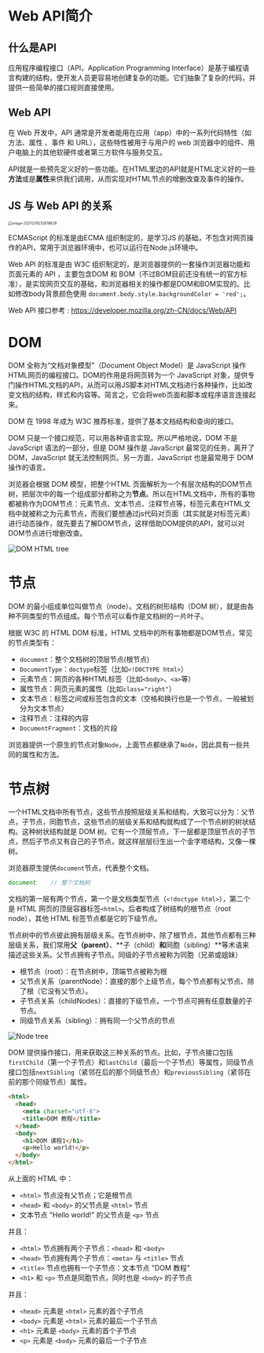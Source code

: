 # Web API简介

## 什么是API

应用程序编程接口（API，Application Programming Interface）是基于编程语言构建的结构，使开发人员更容易地创建复杂的功能。它们抽象了复杂的代码，并提供一些简单的接口规则直接使用。

## Web API

在 Web 开发中，API 通常是开发者能用在应用（app）中的一系列代码特性（如方法、属性 、事件 和 URL），这些特性被用于与用户的 web 浏览器中的组件、用户电脑上的其他软硬件或者第三方软件与服务交互。

API就是一些预先定义好的一些功能。在HTML里边的API就是HTML定义好的一些**方法**或是**属性**来供我们调用，从而实现对HTML节点的增删改查及事件的操作。

## JS 与 Web API 的关系

<img src="https://gitee.com/Jinxizhen/pic_resource/raw/master/images/image-20211218232618629.png" alt="image-20211218232618629" style="zoom:50%;" />

ECMAScript 的标准是由ECMA 组织制定的，是学习JS 的基础，不包含对网页操作的API，常用于浏览器环境中，也可以运行在Node.js环境中。

Web API 的标准是由 W3C 组织制定的，是浏览器提供的一套操作浏览器功能和页面元素的 API ，主要包含DOM 和 BOM（不过BOM目前还没有统一的官方标准），是实现网页交互的基础，和浏览器相关的操作都是DOM和BOM实现的。比如修改body背景颜色使用 `document.body.style.backgroundColor = 'red';`。

Web API 接口参考 : https://developer.mozilla.org/zh-CN/docs/Web/API

# DOM

DOM 全称为“文档对象模型”（Document Object Model）是 JavaScript 操作HTML网页的编程接口。DOM的作用是将网页转为一个 JavaScript 对象，提供专门操作HTML文档的API，从而可以用JS脚本对HTML文档进行各种操作，比如改变文档的结构，样式和内容等。简言之，它会将web页面和脚本或程序语言连接起来。

DOM 在 1998 年成为 W3C 推荐标准，提供了基本文档结构和查询的接口。

DOM 只是一个接口规范，可以用各种语言实现。所以严格地说，DOM 不是 JavaScript 语法的一部分，但是 DOM 操作是 JavaScript 最常见的任务，离开了 DOM，JavaScript 就无法控制网页。另一方面，JavaScript 也是最常用于 DOM 操作的语言。

浏览器会根据 DOM 模型，把整个HTML 页面解析为一个有层次结构的DOM节点树，把层次中的每一个组成部分都称之为**节点**。所以在HTML文档中，所有的事物都被称作为DOM节点：元素节点、文本节点、注释节点等，标签元素在HTML文档中就被称之为元素节点，而我们要想通过js代码对页面（其实就是对标签元素）进行动态操作，就先要去了解DOM节点，这样借助DOM提供的API，就可以对DOM节点进行增删改查。

![DOM HTML tree](https://gitee.com/Jinxizhen/pic_resource/raw/master/images/ct_htmltree.gif)

# 节点

DOM 的最小组成单位叫做节点（node）。文档的树形结构（DOM 树），就是由各种不同类型的节点组成。每个节点可以看作是文档树的一片叶子。

根据 W3C 的 HTML DOM 标准，HTML 文档中的所有事物都是DOM节点，常见的节点类型有：

- `document`：整个文档树的顶层节点(根节点)
- `DocumentType`：`doctype`标签（比如`<!DOCTYPE html>`）
- 元素节点：网页的各种HTML标签（比如`<body>`、`<a>`等）
- 属性节点：网页元素的属性（比如`class="right"`）
- 文本节点：标签之间或标签包含的文本（空格和换行也是一个节点，一般被划分为文本节点）
- 注释节点：注释的内容
- `DocumentFragment`：文档的片段

浏览器提供一个原生的节点对象`Node`，上面节点都继承了`Node`，因此具有一些共同的属性和方法。

# 节点树

一个HTML文档中所有节点，这些节点按照层级关系和结构，大致可以分为：父节点，子节点，同胞节点，这些节点的层级关系和结构就构成了一个节点树的树状结构。这种树状结构就是 DOM 树。它有一个顶层节点，下一层都是顶层节点的子节点，然后子节点又有自己的子节点，就这样层层衍生出一个金字塔结构，又像一棵树。

浏览器原生提供`document`节点，代表整个文档。

```js
document	// 整个文档树
```

文档的第一层有两个节点，第一个是文档类型节点（`<!doctype html>`），第二个是 HTML 网页的顶层容器标签`<html>`。后者构成了树结构的根节点（root node），其他 HTML 标签节点都是它的下级节点。

节点树中的节点彼此拥有层级关系。在节点树中，除了根节点，其他节点都有三种层级关系，我们常用**父（parent）**、**子（child）**和**同胞（sibling）**等术语来描述这些关系。父节点拥有子节点。同级的子节点被称为同胞（兄弟或姐妹）

- 根节点（root）：在节点树中，顶端节点被称为根
- 父节点关系（parentNode）：直接的那个上级节点，每个节点都有父节点、除了根（它没有父节点）。
- 子节点关系（childNodes）：直接的下级节点，一个节点可拥有任意数量的子节点。
- 同级节点关系（sibling）：拥有同一个父节点的节点

![Node tree](https://gitee.com/Jinxizhen/pic_resource/raw/master/images/dom_navigate.gif)

DOM 提供操作接口，用来获取这三种关系的节点。比如，子节点接口包括`firstChild`（第一个子节点）和`lastChild`（最后一个子节点）等属性，同级节点接口包括`nextSibling`（紧邻在后的那个同级节点）和`previousSibling`（紧邻在前的那个同级节点）属性。

```html
<html>
  <head>
    <meta charset="utf-8">
    <title>DOM 教程</title>
  </head>
  <body>
    <h1>DOM 课程1</h1>
    <p>Hello world!</p>
  </body>
</html>
```

从上面的 HTML 中：

- `<html>` 节点没有父节点；它是根节点
- `<head>` 和 `<body>` 的父节点是 `<html>` 节点
- 文本节点 "Hello world!" 的父节点是 `<p>` 节点

并且：

- `<html>` 节点拥有两个子节点：`<head>` 和 `<body>`
- `<head>` 节点拥有两个子节点：`<meta>` 与 `<title>` 节点
- `<title>` 节点也拥有一个子节点：文本节点 "DOM 教程"
- `<h1>` 和 `<p>` 节点是同胞节点，同时也是 `<body>` 的子节点

并且：

- `<head>` 元素是 `<html>` 元素的首个子节点
- `<body>` 元素是 `<html>` 元素的最后一个子节点
- `<h1>` 元素是 `<body>` 元素的首个子节点
- `<p>` 元素是 `<body>` 元素的最后一个子节点

